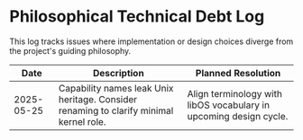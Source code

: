 # Philosophical Technical Debt Log

This log tracks issues where implementation or design choices diverge from the project's guiding philosophy.

| Date | Description | Planned Resolution |
| ---- | ----------- | ----------------- |
| 2025-05-25 | Capability names leak Unix heritage. Consider renaming to clarify minimal kernel role. | Align terminology with libOS vocabulary in upcoming design cycle. |
